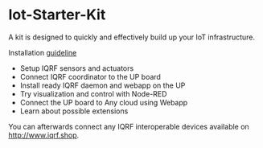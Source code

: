 # Iot-Starter-Kit

A kit is designed to quickly and effectively build up your IoT infrastructure.

Installation [guideline](INSTALL.md)

- Setup IQRF sensors and actuators
- Connect IQRF coordinator to the UP board
- Install ready IQRF daemon and webapp on the UP
- Try visualization and control with Node-RED
- Connect the UP board to Any cloud using Webapp
- Learn about possible extensions

You can afterwards connect any IQRF interoperable devices available on http://www.iqrf.shop.
